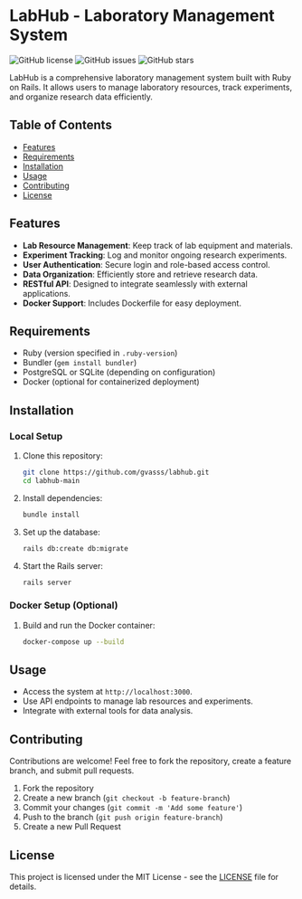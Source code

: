 # LabHub - Laboratory Management System

![GitHub license](https://img.shields.io/badge/license-MIT-blue.svg)
![GitHub issues](https://img.shields.io/github/issues/your-repo/labhub)
![GitHub stars](https://img.shields.io/github/stars/your-repo/labhub)

LabHub is a comprehensive laboratory management system built with Ruby on Rails. It allows users to manage laboratory resources, track experiments, and organize research data efficiently.

## Table of Contents

- [Features](#features)
- [Requirements](#requirements)
- [Installation](#installation)
- [Usage](#usage)
- [Contributing](#contributing)
- [License](#license)

## Features

- **Lab Resource Management**: Keep track of lab equipment and materials.
- **Experiment Tracking**: Log and monitor ongoing research experiments.
- **User Authentication**: Secure login and role-based access control.
- **Data Organization**: Efficiently store and retrieve research data.
- **RESTful API**: Designed to integrate seamlessly with external applications.
- **Docker Support**: Includes Dockerfile for easy deployment.

## Requirements

- Ruby (version specified in `.ruby-version`)
- Bundler (`gem install bundler`)
- PostgreSQL or SQLite (depending on configuration)
- Docker (optional for containerized deployment)

## Installation

### Local Setup

1. Clone this repository:

    ```bash
    git clone https://github.com/gvasss/labhub.git
    cd labhub-main
    ```

2. Install dependencies:

    ```bash
    bundle install
    ```

3. Set up the database:

    ```bash
    rails db:create db:migrate
    ```

4. Start the Rails server:

    ```bash
    rails server
    ```

### Docker Setup (Optional)

1. Build and run the Docker container:

    ```bash
    docker-compose up --build
    ```

## Usage

- Access the system at `http://localhost:3000`.
- Use API endpoints to manage lab resources and experiments.
- Integrate with external tools for data analysis.

## Contributing

Contributions are welcome! Feel free to fork the repository, create a feature branch, and submit pull requests.

1. Fork the repository
2. Create a new branch (`git checkout -b feature-branch`)
3. Commit your changes (`git commit -m 'Add some feature'`)
4. Push to the branch (`git push origin feature-branch`)
5. Create a new Pull Request

## License

This project is licensed under the MIT License - see the [LICENSE](LICENSE) file for details.

